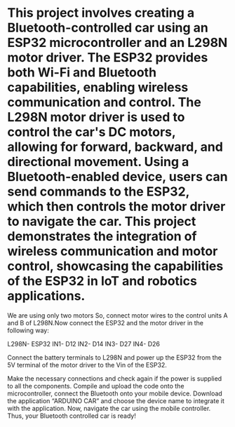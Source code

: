 # This project involves creating a Bluetooth-controlled car using an ESP32 microcontroller and an L298N motor driver. The ESP32 provides both Wi-Fi and Bluetooth capabilities, enabling wireless communication and control. The L298N motor driver is used to control the car's DC motors, allowing for forward, backward, and directional movement. Using a Bluetooth-enabled device, users can send commands to the ESP32, which then controls the motor driver to navigate the car. This project demonstrates the integration of wireless communication and motor control, showcasing the capabilities of the ESP32 in IoT and robotics applications.

We are using only two motors
So, connect motor wires to the control units A and B of L298N.Now connect the ESP32 and the motor driver in the following way:

L298N-		                 ESP32
IN1- 			D12
IN2- 			D14
IN3- 			D27
IN4- 			D26

Connect the battery terminals to L298N and power up the ESP32 from the 5V terminal of the motor driver to the Vin of the ESP32.

Make the necessary connections and check again if the power is supplied to all the components.
Compile and upload the code onto the microcontroller, connect the Bluetooth onto your mobile device.
Download the application “ARDUINO CAR” and choose the device name to integrate it with the application.
Now, navigate the car using the mobile controller.
Thus, your Bluetooth controlled car is ready!


